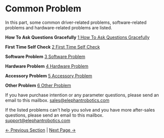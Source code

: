 # Common Problem


In this part, some common driver-related problems, software-related problems and hardware-related problems are listed.

**How To Ask Questions Gracefully**
[1 How To Ask Questions Gracefully](./320_PI/0_how_to_ask.md)

**First Time Self Check**
[2 First Time Self Check](./320_PI/1-first_time_self_check.md)

**Software Problem**
[3 Software Problem](./320_PI/2_software.md)

**Hardware Problem**
[4 Hardware Problem](./320_PI/3_hardware.md)

**Accessory Problem**
[5 Accessory Problem](./320_PI/4_accessory.md)

**Other Problem**
[6 Other Problem](./320_PI/5_other.md)


If you have purchase intention or any parameter questions, please send an email to this mailbox.
sales@elephantrobotics.com



If the listed problems can't help you solve and you have more after-sales questions, please send an email to this mailbox.
support@elephantrobotics.com


[← Previous Section](../2-ProductFeature/2.2_320_PI_product/1_productInfo.md) | [Next Page →](./320_PI/0_how_to_ask.md)
